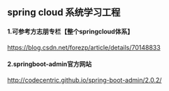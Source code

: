 ## spring cloud 系统学习工程

#### 1.可参考方志朋专栏【整个springcloud体系】
https://blog.csdn.net/forezp/article/details/70148833

#### 2.springboot-admin官方网站
http://codecentric.github.io/spring-boot-admin/2.0.2/

